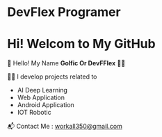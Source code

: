 # DevFlex Programer
# Hi! Welcom to My GitHub

👋 Hello! My Name **Golfic Or DevFFlex** 👨‍💻

🧑‍💻 I develop projects related to
- AI Deep Learning
- Web Application
- Android Application
- IOT Robotic

📬 Contact Me : workall350@gmail.com
